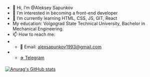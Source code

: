 - 👋 Hi, I’m @Aleksey Sapunkov
- 👀 I’m interested in becoming a front-end developer
- 🌱 I’m currently learning HTML, CSS, JS, GIT, React
- My education: Volgograd State Technical University, Bachelor in Mechanical Engineering.
- 📫 How to reach me: 
- - 📧 Email: alexsapunkov1993@gmail.com
- - [✈️ Telegram](https://t.me/Aleksey_Sapunkov)

<!---
AlekseySapunkov/AlekseySapunkov is a ✨ special ✨ repository because its `README.md` (this file) appears on your GitHub profile.
You can click the Preview link to take a look at your changes.
--->
[![Anurag's GitHub stats](https://github-readme-stats.vercel.app/api?username=AlekseySapunkov)](https://github.com/anuraghazra/github-readme-stats)
